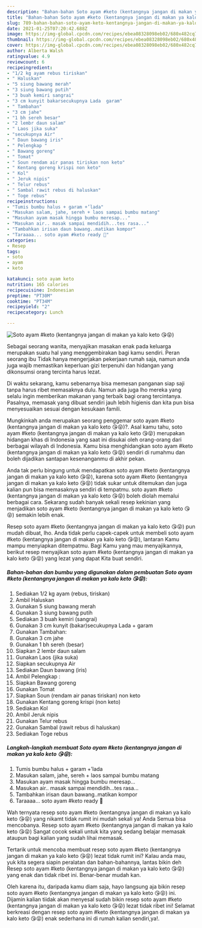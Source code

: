 ```yaml
---
description: "Bahan-bahan Soto ayam #keto (kentangnya jangan di makan ya kalo keto 😘😝) yang enak Untuk Jualan"
title: "Bahan-bahan Soto ayam #keto (kentangnya jangan di makan ya kalo keto 😘😝) yang enak Untuk Jualan"
slug: 789-bahan-bahan-soto-ayam-keto-kentangnya-jangan-di-makan-ya-kalo-keto-yang-enak-untuk-jualan
date: 2021-01-25T07:20:42.688Z
image: https://img-global.cpcdn.com/recipes/ebea08328098eb02/680x482cq70/soto-ayam-keto-kentangnya-jangan-di-makan-ya-kalo-keto-😘😝-foto-resep-utama.jpg
thumbnail: https://img-global.cpcdn.com/recipes/ebea08328098eb02/680x482cq70/soto-ayam-keto-kentangnya-jangan-di-makan-ya-kalo-keto-😘😝-foto-resep-utama.jpg
cover: https://img-global.cpcdn.com/recipes/ebea08328098eb02/680x482cq70/soto-ayam-keto-kentangnya-jangan-di-makan-ya-kalo-keto-😘😝-foto-resep-utama.jpg
author: Alberta Walsh
ratingvalue: 4.9
reviewcount: 6
recipeingredient:
- "1/2 kg ayam rebus tiriskan"
- " Haluskan"
- "5 siung bawang merah"
- "3 siung bawang putih"
- "3 buah kemiri sangrai"
- "3 cm kunyit bakarsecukupnya Lada  garam"
- " Tambahan"
- "3 cm jahe"
- "1 bh sereh besar"
- "2 lembr daun salam"
- " Laos jika suka"
- "secukupnya Air"
- " Daun bawang iris"
- " Pelengkap "
- " Bawang goreng"
- " Tomat"
- " Soun rendam air panas tiriskan non keto"
- " Kentang goreng krispi non keto"
- " Kol"
- " Jeruk nipis"
- " Telur rebus"
- " Sambal rawit rebus di haluskan"
- " Toge rebus"
recipeinstructions:
- "Tumis bumbu halus + garam +’lada"
- "Masukan salam, jahe, sereh + laos sampai bumbu matang"
- "Masukan ayam masak hingga bumbu meresap..."
- "Masukan air.. masak sampai mendidih...tes rasa..."
- "Tambahkan irisan daun bawang..matikan kompor"
- "Taraaaa... soto ayam #keto ready 🥘"
categories:
- Resep
tags:
- soto
- ayam
- keto

katakunci: soto ayam keto 
nutrition: 165 calories
recipecuisine: Indonesian
preptime: "PT30M"
cooktime: "PT34M"
recipeyield: "2"
recipecategory: Lunch

---
```



![Soto ayam #keto (kentangnya jangan di makan ya kalo keto 😘😝)](https://img-global.cpcdn.com/recipes/ebea08328098eb02/680x482cq70/soto-ayam-keto-kentangnya-jangan-di-makan-ya-kalo-keto-😘😝-foto-resep-utama.jpg)

Sebagai seorang wanita, menyajikan masakan enak pada keluarga merupakan suatu hal yang menggembirakan bagi kamu sendiri. Peran seorang ibu Tidak hanya mengerjakan pekerjaan rumah saja, namun anda juga wajib memastikan keperluan gizi terpenuhi dan hidangan yang dikonsumsi orang tercinta harus lezat.

Di waktu  sekarang, kamu sebenarnya bisa memesan panganan siap saji tanpa harus ribet memasaknya dulu. Namun ada juga lho mereka yang selalu ingin memberikan makanan yang terbaik bagi orang tercintanya. Pasalnya, memasak yang dibuat sendiri jauh lebih higienis dan kita pun bisa menyesuaikan sesuai dengan kesukaan famili. 



Mungkinkah anda merupakan seorang penggemar soto ayam #keto (kentangnya jangan di makan ya kalo keto 😘😝)?. Asal kamu tahu, soto ayam #keto (kentangnya jangan di makan ya kalo keto 😘😝) merupakan hidangan khas di Indonesia yang saat ini disukai oleh orang-orang dari berbagai wilayah di Indonesia. Kamu bisa menghidangkan soto ayam #keto (kentangnya jangan di makan ya kalo keto 😘😝) sendiri di rumahmu dan boleh dijadikan santapan kesenanganmu di akhir pekan.

Anda tak perlu bingung untuk mendapatkan soto ayam #keto (kentangnya jangan di makan ya kalo keto 😘😝), karena soto ayam #keto (kentangnya jangan di makan ya kalo keto 😘😝) tidak sukar untuk ditemukan dan juga kalian pun bisa memasaknya sendiri di tempatmu. soto ayam #keto (kentangnya jangan di makan ya kalo keto 😘😝) boleh diolah memalui berbagai cara. Sekarang sudah banyak sekali resep kekinian yang menjadikan soto ayam #keto (kentangnya jangan di makan ya kalo keto 😘😝) semakin lebih enak.

Resep soto ayam #keto (kentangnya jangan di makan ya kalo keto 😘😝) pun mudah dibuat, lho. Anda tidak perlu capek-capek untuk membeli soto ayam #keto (kentangnya jangan di makan ya kalo keto 😘😝), lantaran Kamu mampu menyiapkan ditempatmu. Bagi Kamu yang mau menyajikannya, berikut resep menyajikan soto ayam #keto (kentangnya jangan di makan ya kalo keto 😘😝) yang lezat yang dapat Kita buat sendiri.

<!--inarticleads1-->

##### Bahan-bahan dan bumbu yang digunakan dalam pembuatan Soto ayam #keto (kentangnya jangan di makan ya kalo keto 😘😝):

1. Sediakan 1/2 kg ayam (rebus, tiriskan)
1. Ambil  Haluskan
1. Gunakan 5 siung bawang merah
1. Gunakan 3 siung bawang putih
1. Sediakan 3 buah kemiri (sangrai)
1. Gunakan 3 cm kunyit (bakar)secukupnya Lada + garam
1. Gunakan  Tambahan:
1. Gunakan 3 cm jahe
1. Gunakan 1 bh sereh (besar)
1. Siapkan 2 lembr daun salam
1. Gunakan  Laos (jika suka)
1. Siapkan secukupnya Air
1. Sediakan  Daun bawang (iris)
1. Ambil  Pelengkap :
1. Siapkan  Bawang goreng
1. Gunakan  Tomat
1. Siapkan  Soun (rendam air panas tiriskan) non keto
1. Gunakan  Kentang goreng krispi (non keto)
1. Sediakan  Kol
1. Ambil  Jeruk nipis
1. Gunakan  Telur rebus
1. Gunakan  Sambal (rawit rebus di haluskan)
1. Sediakan  Toge rebus




<!--inarticleads2-->

##### Langkah-langkah membuat Soto ayam #keto (kentangnya jangan di makan ya kalo keto 😘😝):

1. Tumis bumbu halus + garam +’lada
1. Masukan salam, jahe, sereh + laos sampai bumbu matang
1. Masukan ayam masak hingga bumbu meresap...
1. Masukan air.. masak sampai mendidih...tes rasa...
1. Tambahkan irisan daun bawang..matikan kompor
1. Taraaaa... soto ayam #keto ready 🥘




Wah ternyata resep soto ayam #keto (kentangnya jangan di makan ya kalo keto 😘😝) yang nikamt tidak rumit ini mudah sekali ya! Anda Semua bisa mencobanya. Resep soto ayam #keto (kentangnya jangan di makan ya kalo keto 😘😝) Sangat cocok sekali untuk kita yang sedang belajar memasak ataupun bagi kalian yang sudah lihai memasak.

Tertarik untuk mencoba membuat resep soto ayam #keto (kentangnya jangan di makan ya kalo keto 😘😝) lezat tidak rumit ini? Kalau anda mau, yuk kita segera siapin peralatan dan bahan-bahannya, lantas bikin deh Resep soto ayam #keto (kentangnya jangan di makan ya kalo keto 😘😝) yang enak dan tidak ribet ini. Benar-benar mudah kan. 

Oleh karena itu, daripada kamu diam saja, hayo langsung aja bikin resep soto ayam #keto (kentangnya jangan di makan ya kalo keto 😘😝) ini. Dijamin kalian tiidak akan menyesal sudah bikin resep soto ayam #keto (kentangnya jangan di makan ya kalo keto 😘😝) lezat tidak ribet ini! Selamat berkreasi dengan resep soto ayam #keto (kentangnya jangan di makan ya kalo keto 😘😝) enak sederhana ini di rumah kalian sendiri,ya!.

